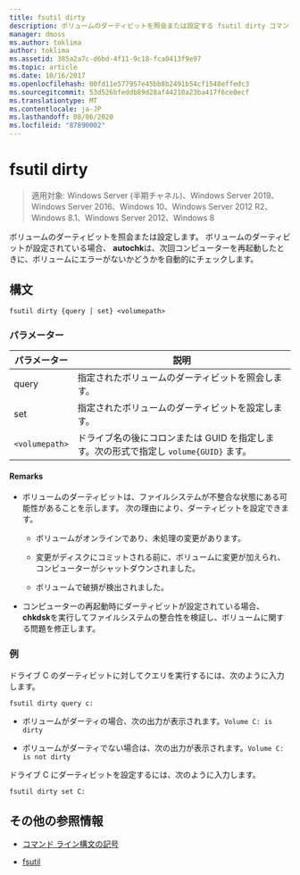 ```yaml
---
title: fsutil dirty
description: ボリュームのダーティビットを照会または設定する fsutil dirty コマンドの参照記事。
manager: dmoss
ms.author: toklima
author: toklima
ms.assetid: 385a2a7c-d6bd-4f11-9c18-fca0413f9e97
ms.topic: article
ms.date: 10/16/2017
ms.openlocfilehash: 00fd11e577957e45bb8b2491b54cf1548effedc3
ms.sourcegitcommit: 53d526bfeddb89d28af44210a23ba417f6ce0ecf
ms.translationtype: MT
ms.contentlocale: ja-JP
ms.lasthandoff: 08/06/2020
ms.locfileid: "87890002"
---
```

# <a name="fsutil-dirty"></a>fsutil dirty

> 適用対象: Windows Server (半期チャネル)、Windows Server 2019、Windows Server 2016、Windows 10、Windows Server 2012 R2、Windows 8.1、Windows Server 2012、Windows 8

ボリュームのダーティビットを照会または設定します。 ボリュームのダーティビットが設定されている場合、 **autochk**は、次回コンピューターを再起動したときに、ボリュームにエラーがないかどうかを自動的にチェックします。

## <a name="syntax"></a>構文

```
fsutil dirty {query | set} <volumepath>
```

### <a name="parameters"></a>パラメーター

| パラメーター | 説明 |
| --------- | ----------- |
| query | 指定されたボリュームのダーティビットを照会します。 |
| set | 指定されたボリュームのダーティビットを設定します。 |
| `<volumepath>` | ドライブ名の後にコロンまたは GUID を指定します。次の形式で指定し `volume{GUID}` ます。 |

#### <a name="remarks"></a>Remarks

- ボリュームのダーティビットは、ファイルシステムが不整合な状態にある可能性があることを示します。 次の理由により、ダーティビットを設定できます。

    - ボリュームがオンラインであり、未処理の変更があります。

    - 変更がディスクにコミットされる前に、ボリュームに変更が加えられ、コンピューターがシャットダウンされました。

    - ボリュームで破損が検出されました。

- コンピューターの再起動時にダーティビットが設定されている場合、 **chkdsk**を実行してファイルシステムの整合性を検証し、ボリュームに関する問題を修正します。

### <a name="examples"></a>例

ドライブ C のダーティビットに対してクエリを実行するには、次のように入力します。

```
fsutil dirty query c:
```

- ボリュームがダーティの場合、次の出力が表示されます。`Volume C: is dirty`

- ボリュームがダーティでない場合は、次の出力が表示されます。`Volume C: is not dirty`

ドライブ C にダーティビットを設定するには、次のように入力します。

```
fsutil dirty set C:
```

## <a name="additional-references"></a>その他の参照情報

- [コマンド ライン構文の記号](command-line-syntax-key.md)

- [fsutil](fsutil.md)
